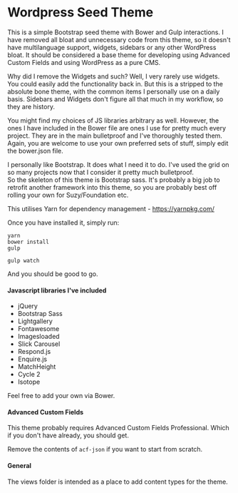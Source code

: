 
# Wordpress Seed Theme

This is a simple Bootstrap seed theme with Bower and Gulp interactions. I have removed all bloat and unnecessary code from this theme, so it doesn't have multilanguage support, widgets, sidebars or any other WordPress bloat. It should be considered a base theme for developing using Advanced Custom Fields and using WordPress as a pure CMS.

Why did I remove the Widgets and such? Well, I very rarely use widgets. You could easily add the functionality back in. But this is a stripped to the absolute bone theme, with the common items I personally use on a daily basis. Sidebars and Widgets don't figure all that much in my workflow, so they are history.

You might find my choices of JS libraries arbitrary as well. However, the ones I have included in the Bower file are ones I use for pretty much every project. They are in the main bulletproof and I've thoroughly tested them. Again, you are welcome to use your own preferred sets of stuff, simply edit the bower.json file.

I personally like Bootstrap. It does what I need it to do. I've used the grid on so many projects now that I consider it pretty much bulletproof.   
So the skeleton of this theme is Bootstrap sass. It's probably a big job to retrofit another framework into this theme, so you are probably best off rolling your own for Suzy/Foundation etc.

This utilises Yarn for dependency management - https://yarnpkg.com/

Once you have installed it, simply run:

	yarn   
	bower install   
	gulp

	gulp watch

And you should be good to go.

#### Javascript libraries I've included

* jQuery
* Bootstrap Sass
* Lightgallery
* Fontawesome
* Imagesloaded
* Slick Carousel
* Respond.js
* Enquire.js
* MatchHeight
* Cycle 2
* Isotope

Feel free to add your own via Bower.

#### Advanced Custom Fields

This theme probably requires Advanced Custom Fields Professional. Which if you don't have already, you should get.

Remove the contents of ```acf-json``` if you want to start from scratch.

#### General

The views folder is intended as a place to add content types for the theme.
